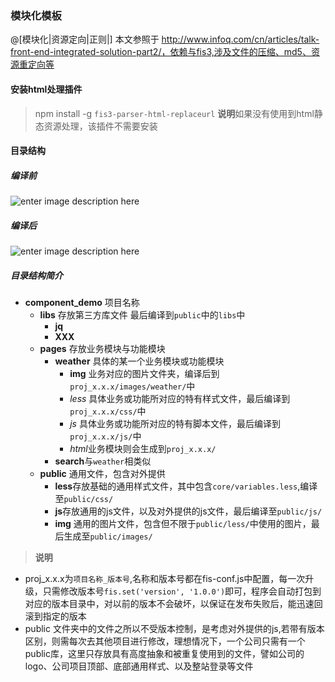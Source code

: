 ### 模块化模板
@[模块化|资源定向|正则|]
本文参照于 http://www.infoq.com/cn/articles/talk-front-end-integrated-solution-part2/，依赖与fis3,涉及文件的压缩、md5、资源重定向等
#### 安装html处理插件
> npm install -g `fis3-parser-html-replaceurl`
**说明**如果没有使用到html静态资源处理，该插件不需要安装

#### 目录结构
##### 编译前
![enter image description here](https://cloud.githubusercontent.com/assets/7811369/19230978/14d354c4-8f0a-11e6-9497-aa832fa91d60.png)
##### 编译后
![enter image description here](https://cloud.githubusercontent.com/assets/7811369/19230996/2ceb1fc4-8f0a-11e6-9079-e7c4dc6d5748.png)
##### 目录结构简介
- **component_demo** 项目名称
  - **libs** 存放第三方库文件 最后编译到`public`中的`libs`中
    - **jq**
    - **XXX**
  - **pages** 存放业务模块与功能模块
    - **weather** 具体的某一个业务模块或功能模块
      - **img** 业务对应的图片文件夹，编译后到`proj_x.x.x/images/weather/`中
      - *less* 具体业务或功能所对应的特有样式文件，最后编译到`proj_x.x.x/css/`中
      - *js*  具体业务或功能所对应的特有脚本文件，最后编译到`proj_x.x.x/js/`中
      - *html*业务模块则会生成到`proj_x.x.x/`
    - **search**与`weather`相类似
  - **public** 通用文件，包含对外提供
    - **less**存放基础的通用样式文件，其中包含`core/variables.less`,编译至`public/css/`
    - **js**存放通用的js文件，以及对外提供的js文件，最后编译至`public/js/`
    - **img** 通用的图片文件，包含但不限于`public/less/`中使用的图片，最后生成至`public/images/`
    
> **说明**
 -  proj_x.x.x为`项目名称_版本号`,名称和版本号都在fis-conf.js中配置，每一次升级，只需修改版本号`fis.set('version', '1.0.0')`即可，程序会自动打包到对应的版本目录中，对以前的版本不会破坏，以保证在发布失败后，能迅速回滚到指定的版本
 -  public 文件夹中的文件之所以不受版本控制，是考虑对外提供的js,若带有版本区别，则需每次去其他项目进行修改，理想情况下，一个公司只需有一个public库，这里只存放具有高度抽象和被重复使用到的文件，譬如公司的logo、公司项目顶部、底部通用样式、以及整站登录等文件